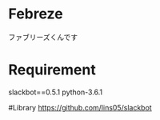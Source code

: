 # Febreze
ファブリーズくんです

# Requirement
slackbot==0.5.1
python-3.6.1

#Library
https://github.com/lins05/slackbot
